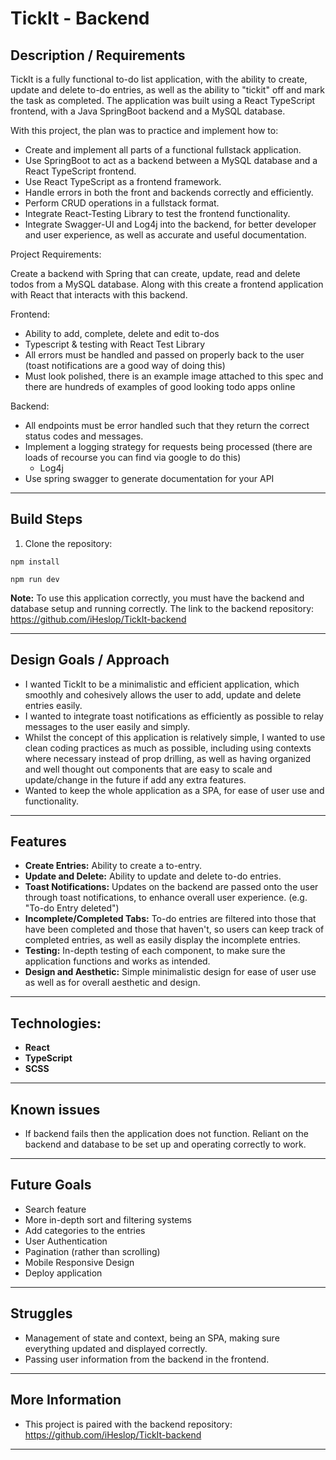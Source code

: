# TickIt - Backend

## Description / Requirements

TickIt is a fully functional to-do list application, with the ability to create, update and delete to-do entries, as well as the ability to "tickit" off and mark the task as completed. The application was built using a React TypeScript frontend, with a Java SpringBoot backend and a MySQL database. 

With this project, the plan was to practice and implement how to:

- Create and implement all parts of a functional fullstack application. 
- Use SpringBoot to act as a backend between a MySQL database and a React TypeScript frontend.
- Use React TypeScript as a frontend framework.
- Handle errors in both the front and backends correctly and efficiently.
- Perform CRUD operations in a fullstack format.
- Integrate React-Testing Library to test the frontend functionality. 
- Integrate Swagger-UI and Log4j into the backend, for better developer and user experience, as well as accurate and useful documentation. 

Project Requirements:

Create a backend with Spring that can create, update, read and delete todos from a MySQL database. Along with this create a frontend application with React that interacts with this backend.

Frontend:

- Ability to add, complete, delete and edit to-dos
- Typescript & testing with React Test Library
- All errors must be handled and passed on properly back to the user (toast notifications are a good way of doing this)
- Must look polished, there is an example image attached to this spec and there are hundreds of examples of good looking todo apps online

Backend:

- All endpoints must be error handled such that they return the correct status codes and messages.
- Implement a logging strategy for requests being processed (there are loads of recourse you can find via google to do this)
  - Log4j
- Use spring swagger to generate documentation for your API

---

## Build Steps

1. Clone the repository:

```
npm install
```

```
npm run dev
```

**Note:** To use this application correctly, you must have the backend and database setup and running correctly. 
The link to the backend repository: https://github.com/iHeslop/TickIt-backend

---

## Design Goals / Approach

- I wanted TickIt to be a minimalistic and efficient application, which smoothly and cohesively allows the user to add, update and delete entries easily.
- I wanted to integrate toast notifications as efficiently as possible to relay messages to the user easily and simply.
- Whilst the concept of this application is relatively simple, I wanted to use clean coding practices as much as possible, including using contexts where necessary instead of prop drilling, as well as having organized and well thought out components that are easy to scale and update/change in the future if add any extra features.
- Wanted to keep the whole application as a SPA, for ease of user use and functionality. 

---

## Features

- **Create Entries:** Ability to create a to-entry.
- **Update and Delete:** Ability to update and delete to-do entries.
- **Toast Notifications:** Updates on the backend are passed onto the user through toast notifications, to enhance overall user experience. (e.g. "To-do Entry deleted")
- **Incomplete/Completed Tabs:** To-do entries are filtered into those that have been completed and those that haven't, so users can keep track of completed entries, as well as easily display the incomplete entries. 
- **Testing:** In-depth testing of each component, to make sure the application functions and works as intended. 
- **Design and Aesthetic:** Simple minimalistic design for ease of user use as well as for overall aesthetic and design.

---

## Technologies:

- **React**
- **TypeScript**
- **SCSS**

---

## Known issues

- If backend fails then the application does not function. Reliant on the backend and database to be set up and operating correctly to work.

---

## Future Goals

- Search feature
- More in-depth sort and filtering systems
- Add categories to the entries
- User Authentication
- Pagination (rather than scrolling)
- Mobile Responsive Design
- Deploy application

---

## Struggles

- Management of state and context, being an SPA, making sure everything updated and displayed correctly.
- Passing user information from the backend in the frontend. 

---

## More Information

- This project is paired with the backend repository: https://github.com/iHeslop/TickIt-backend

---
